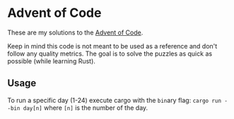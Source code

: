 # Advent of Code

These are my solutions to the [Advent of Code](https://adventofcode.com).

Keep in mind this code is not meant to be used as a reference and don't follow any quality metrics.
The goal is to solve the puzzles as quick as possible (while learning Rust).

## Usage

To run a specific day (1-24) execute cargo with the `bin`ary flag:
`cargo run --bin day[n]` where `[n]` is the number of the day.
